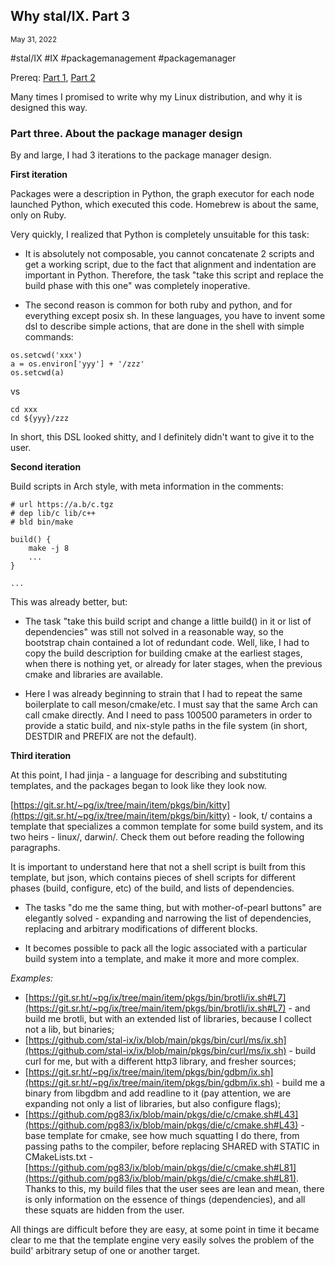 ## Why stal/IX. Part 3
<sup> May 31, 2022 </sup>

#stal/IX #IX #packagemanagement #packagemanager

Prereq: [Part 1](9_Stalix1.md), [Part 2](10_Stalix2.md)

Many times I promised to write why my Linux distribution, and why it is designed this way.

### Part three. About the package manager design

By and large, I had 3 iterations to the package manager design.

**First iteration**

Packages were a description in Python, the graph executor for each node launched Python, which executed this code. Homebrew is about the same, only on Ruby.

Very quickly, I realized that Python is completely unsuitable for this task:

- It is absolutely not composable, you cannot concatenate 2 scripts and get a working script, due to the fact that alignment and indentation are important in Python. Therefore, the task "take this script and replace the build phase with this one" was completely inoperative.

- The second reason is common for both ruby and python, and for everything except posix sh. In these languages, you have to invent some dsl to describe simple actions, that are done in the shell with simple commands:

```
os.setcwd('xxx')
a = os.environ['yyy'] + '/zzz'
os.setcwd(a)
```

vs

```
cd xxx
cd ${yyy}/zzz
```

In short, this DSL looked shitty, and I definitely didn't want to give it to the user.

**Second iteration**

Build scripts in Arch style, with meta information in the comments:

```
# url https://a.b/c.tgz
# dep lib/c lib/c++
# bld bin/make

build() {
    make -j 8
    ...
}

...
```

This was already better, but:

- The task "take this build script and change a little build() in it or list of dependencies" was still not solved in a reasonable way, so the bootstrap chain contained a lot of redundant code. Well, like, I had to copy the build description for building cmake at the earliest stages, when there is nothing yet, or already for later stages, when the previous cmake and libraries are available.

- Here I was already beginning to strain that I had to repeat the same boilerplate to call meson/cmake/etc. I must say that the same Arch can call cmake directly. And I need to pass 100500 parameters in order to provide a static build, and nix-style paths in the file system (in short, DESTDIR and PREFIX are not the default).

**Third iteration**

At this point, I had jinja - a language for describing and substituting templates, and the packages began to look like they look now.

[https://git.sr.ht/~pg/ix/tree/main/item/pkgs/bin/kitty](https://git.sr.ht/~pg/ix/tree/main/item/pkgs/bin/kitty) - look, t/ contains a template that specializes a common template for some build system, and its two heirs - linux/, darwin/. Check them out before reading the following paragraphs.

It is important to understand here that not a shell script is built from this template, but json, which contains pieces of shell scripts for different phases (build, configure, etc) of the build, and lists of dependencies.

- The tasks "do me the same thing, but with mother-of-pearl buttons" are elegantly solved - expanding and narrowing the list of dependencies, replacing and arbitrary modifications of different blocks.

- It becomes possible to pack all the logic associated with a particular build system into a template, and make it more and more complex.

*Examples:*

* [https://git.sr.ht/~pg/ix/tree/main/item/pkgs/bin/brotli/ix.sh#L7](https://git.sr.ht/~pg/ix/tree/main/item/pkgs/bin/brotli/ix.sh#L7) - and build me brotli, but with an extended list of libraries, because I collect not a lib, but binaries;
* [https://github.com/stal-ix/ix/blob/main/pkgs/bin/curl/ms/ix.sh](https://github.com/stal-ix/ix/blob/main/pkgs/bin/curl/ms/ix.sh) - build curl for me, but with a different http3 library, and fresher sources;
* [https://git.sr.ht/~pg/ix/tree/main/item/pkgs/bin/gdbm/ix.sh](https://git.sr.ht/~pg/ix/tree/main/item/pkgs/bin/gdbm/ix.sh) - build me a binary from libgdbm and add readline to it (pay attention, we are expanding not only a list of libraries, but also configure flags);
* [https://github.com/pg83/ix/blob/main/pkgs/die/c/cmake.sh#L43](https://github.com/pg83/ix/blob/main/pkgs/die/c/cmake.sh#L43) - base template for cmake, see how much squatting I do there, from passing paths to the compiler, before replacing SHARED with STATIC in CMakeLists.txt - [https://github.com/pg83/ix/blob/main/pkgs/die/c/cmake.sh#L81](https://github.com/pg83/ix/blob/main/pkgs/die/c/cmake.sh#L81).
Thanks to this, my build files that the user sees are lean and mean, there is only information on the essence of things (dependencies), and all these squats are hidden from the user.

All things are difficult before they are easy, at some point in time it became clear to me that the template engine very easily solves the problem of the build' arbitrary setup of one or another target.
